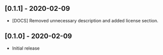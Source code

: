 ## [0.1.1] - 2020-02-09

- [DOCS] Removed unnecessary description and added license section.

## [0.1.0] - 2020-02-09

- Initial release
